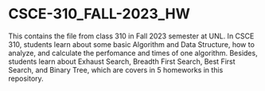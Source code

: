 # CSCE-310_FALL-2023_HW
This contains the file from class 310 in Fall 2023 semester at UNL.
In CSCE 310, students learn about some basic Algorithm and Data Structure, how to analyze, and calculate the perfomance and times of one algorithm.
Besides, students learn about Exhaust Search, Breadth First Search, Best First Search, and Binary Tree, which are covers in 5 homeworks in this repository.
